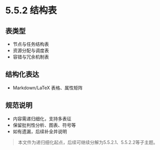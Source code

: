# 5.5.2 结构表

## 表类型

- 节点与任务结构表
- 资源分配与调度表
- 容错与冗余机制表

## 结构化表达

- Markdown/LaTeX 表格、属性矩阵

## 规范说明

- 内容需递归细化，支持多表征
- 保留批判性分析、图表、符号等
- 如有遗漏，后续补全并说明

> 本文件为递归细化起点，后续可继续分解为5.5.2.1、5.5.2.2等子主题。
